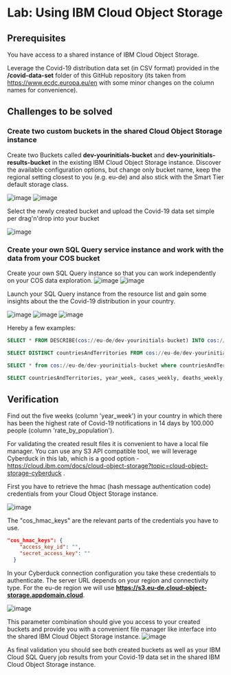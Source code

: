 # Lab: Using IBM Cloud Object Storage

## Prerequisites

You have access to a shared instance of IBM Cloud Object Storage.

Leverage the Covid-19 distribution data set (in CSV format) provided in the **/covid-data-set** folder of this GitHub repository (its taken from https://www.ecdc.europa.eu/en with some minor changes on the column names for convenience).

## Challenges to be solved

### Create two custom buckets in the shared Cloud Object Storage instance

Create two Buckets called **dev-yourinitials-bucket** and **dev-yourinitials-results-bucket** in the existing IBM Cloud Object Storage instance. Discover the available configuration options, but change only bucket name, keep the regional setting closest to you (e.g. eu-de) and also stick with the Smart Tier default storage class.

![image](images/lab-cos-01.png)
![image](images/lab-cos-02.png)

Select the newly created bucket and upload the Covid-19 data set simple per drag'n'drop into your bucket

![image](images/lab-cos-03.png)

### Create your own SQL Query service instance and work with the data from your COS bucket

Create your own SQL Query instance so that you can work independently on your COS data exploration.
![image](images/lab-cos-setup-00.png)
![image](images/lab-cos-setup-01.png)

Launch your SQL Query instance from the resource list and gain some insights about the the Covid-19 distribution in your country.

![image](images/lab-cos-04.png)
![image](images/lab-cos-05.png)
![image](images/lab-cos-06.png)

Hereby a few examples:

```sql
SELECT * FROM DESCRIBE(cos://eu-de/dev-yourinitials-bucket) INTO cos://eu-de/dev-yourinitials-results-bucket

SELECT DISTINCT countriesAndTerritories FROM cos://eu-de/dev-yourinitials-bucket ORDER BY countriesAndTerritories INTO cos://eu-de/dev-yourinitials-results-bucket

SELECT * from cos://eu-de/dev-yourinitials-bucket where countriesAndTerritories = 'yourcountry'

SELECT countriesAndTerritories, year_week, cases_weekly, deaths_weekly, rate_by_population from cos://eu-de/dev-yourinitials-bucket where countriesAndTerritories = 'yourcountry'
```

## Verification

Find out the five weeks (column 'year_week') in your country in which there has been the highest rate of Covid-19 notifications in 14 days by 100.000 people (column 'rate_by_population').

For validating the created result files it is convenient to have a local file manager. You can use any S3 API compatible tool, we will leverage Cyberduck in this lab, which is a good option -
https://cloud.ibm.com/docs/cloud-object-storage?topic=cloud-object-storage-cyberduck .

First you have to retrieve the hmac (hash message authentication code) credentials from your Cloud Object Storage instance.

![image](images/lab-cos-cyberduck-01.png)

The "cos_hmac_keys" are the relevant parts of the credentials you have to use.

```json
"cos_hmac_keys": {
    "access_key_id": "",
    "secret_access_key": ""
  }
```

In your Cyberduck connection configuration you take these credentials to authenticate. The server URL depends on your region and connectivity type. For the eu-de region we will use **https://s3.eu-de.cloud-object-storage.appdomain.cloud**.

![image](images/lab-cos-cyberduck-02.png)

This parameter combination should give you access to your created buckets and provide you with a convenient file manager like interface into the shared IBM Cloud Object Storage instance.
![image](images/lab-cos-cyberduck-03.png)

As final validation you should see both created buckets as well as your IBM Cloud SQL Query job results from your Covid-19 data set in the shared IBM Cloud Object Storage instance.
